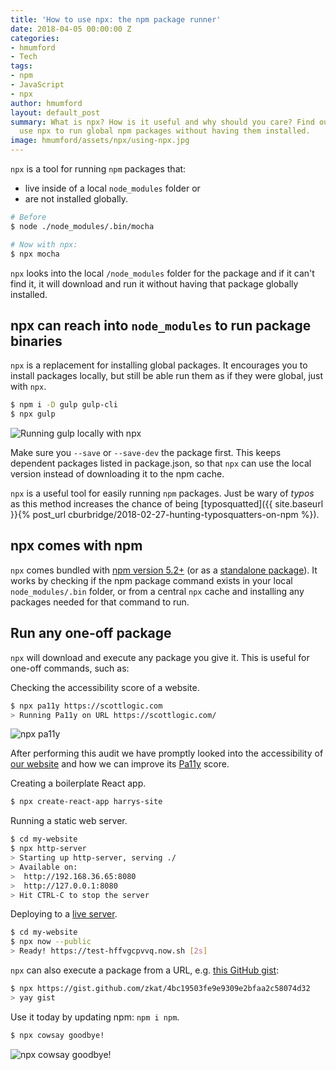 ```yaml
---
title: 'How to use npx: the npm package runner'
date: 2018-04-05 00:00:00 Z
categories:
- hmumford
- Tech
tags:
- npm
- JavaScript
- npx
author: hmumford
layout: default_post
summary: What is npx? How is it useful and why should you care? Find out how you can
  use npx to run global npm packages without having them installed.
image: hmumford/assets/npx/using-npx.jpg
---
```


`npx` is a tool for running `npm` packages that:

- live inside of a local `node_modules` folder or
- are not installed globally.

~~~bash
# Before
$ node ./node_modules/.bin/mocha

# Now with npx:
$ npx mocha
~~~

`npx` looks into the local `/node_modules` folder for the package and if it can't
find it, it will download and run it without having that package globally installed.


## npx can reach into `node_modules` to run package binaries

`npx` is a replacement for installing global packages. It encourages you to install packages
locally, but still be able run them as if they were global, just with `npx`.

~~~bash
$ npm i -D gulp gulp-cli
$ npx gulp
~~~

<img src="{{ site.baseurl }}/hmumford/assets/npx/gulp.gif" alt="Running gulp locally with npx" />


Make sure you `--save` or `--save-dev` the package first.
This keeps dependent packages listed in package.json, so that `npx` can use the local version instead of downloading it to the npm cache.

`npx` is a useful tool for easily running `npm` packages. Just be wary of *typos* as this method increases the chance of being
[typosquatted]({{ site.baseurl }}{% post_url cburbridge/2018-02-27-hunting-typosquatters-on-npm %}).



## npx comes with npm

`npx` comes bundled with [npm version 5.2+](https://github.com/npm/npm/releases/tag/v5.2.0) (or as a [standalone package](https://www.npmjs.com/package/npx)). It works by checking if the npm package command exists in your local `node_modules/.bin` folder, or from a central `npx` cache and installing any packages needed for that command to run.


## Run any one-off package

`npx` will download and execute any package you give it.
This is useful for one-off commands, such as:


Checking the accessibility score of a website.

~~~bash
$ npx pa11y https://scottlogic.com
> Running Pa11y on URL https://scottlogic.com/
~~~


<img src="{{ site.baseurl }}/hmumford/assets/npx/pa11y.gif" alt="npx pa11y" />

After performing this audit we have promptly looked into the accessibility of [our website](https://www.scottlogic.com/) and how we can improve its [Pa11y](http://pa11y.org/) score.


Creating a boilerplate React app.

~~~bash
$ npx create-react-app harrys-site
~~~

Running a static web server.

~~~bash
$ cd my-website
$ npx http-server
> Starting up http-server, serving ./
> Available on:
>  http://192.168.36.65:8080
>  http://127.0.0.1:8080
> Hit CTRL-C to stop the server
~~~

Deploying to a [live server](https://zeit.co/now).

~~~bash
$ cd my-website
$ npx now --public
> Ready! https://test-hffvgcpvvq.now.sh [2s]
~~~

`npx` can also execute a package from a URL, e.g. [this GitHub gist](https://gist.github.com/zkat/4bc19503fe9e9309e2bfaa2c58074d32):

~~~bash
$ npx https://gist.github.com/zkat/4bc19503fe9e9309e2bfaa2c58074d32
> yay gist
~~~

Use it today by updating npm: `npm i npm`.


~~~bash
$ npx cowsay goodbye!
~~~


<img src="{{ site.baseurl }}/hmumford/assets/npx/cowsay.gif" alt="npx cowsay goodbye!" />
